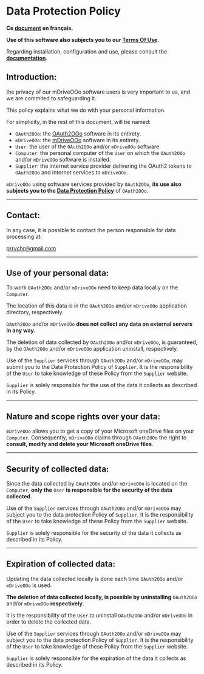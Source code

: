 # Data Protection Policy

**Ce [document][1] en français.**

**Use of this software also subjects you to our [Terms Of Use][2].**

Regarding installation, configuration and use, please consult the **[documentation][3]**.

## Introduction:

the privacy of our mDriveOOo software users is very important to us, and we are commited to safeguarding it.

This policy explains what we do with your personal information.

For simplicity, in the rest of this document, will be named:
- `OAuth2OOo`: the [OAuth2OOo][4] software in its entirety.
- `mDriveOOo`: the [mDriveOOo][5] software in its entirety.
- `User`: the user of the `OAuth2OOo` and/or `mDriveOOo` software.
- `Computer`: the personal computer of the `User` on which the `OAuth2OOo` and/or `mDriveOOo` software is installed.
- `Supplier`: the internet service provider delivering the OAuth2 tokens to `OAuth2OOo` and internet services to `mDriveOOo`.

`mDriveOOo` using software services provided by `OAuth2OOo`, **its use also subjects you to the [Data Protection Policy][6]** of `OAuth2OOo`.

___
## Contact:

In any case, it is possible to contact the person responsible for data processing at:

prrvchr@gmail.com

___
## Use of your personal data:

To work `OAuth2OOo` and/or `mDriveOOo` need to keep data locally on the `Computer`.

The location of this data is in the `OAuth2OOo` and/or `mDriveOOo` application directory, respectively.

`OAuth2OOo` and/or `mDriveOOo` **does not collect any data on external servers in any way.**

The deletion of data collected by `OAuth2OOo` and/or `mDriveOOo`, is guaranteed, by the `OAuth2OOo` and/or `mDriveOOo` application uninstall, respectively.

Use of the `Supplier` services through `OAuth2OOo` and/or `mDriveOOo`, may submit you to the Data Protection Policy of `Supplier`. It is the responsibility of the `User` to take knowledge of these Policy from the `Supplier` website.

`Supplier` is solely responsible for the use of the data it collects as described in its Policy.

___
## Nature and scope rights over your data:

`mDriveOOo` allows you to get a copy of your Microsoft oneDrive files on your `Computer`. Consequently, `mDriveOOo` claims through `OAuth2OOo` the right to **consult, modify and delete your Microsoft oneDrive files**.

___
## Security of collected data:

Since the data collected by `OAuth2OOo` and/or `mDriveOOo` is located on the `Computer`, **only the** `User` **is responsible for the security of the data collected**.

Use of the `Supplier` services through `OAuth2OOo` and/or `mDriveOOo` may subject you to the data protection Policy of `Supplier`. It is the responsibility of the `User` to take knowledge of these Policy from the `Supplier` website.

`Supplier` is solely responsible for the security of the data it collects as described in its Policy.

___
## Expiration of collected data:

Updating the data collected locally is done each time `OAuth2OOo` and/or `mDriveOOo` is used.

**The deletion of data collected locally, is possible by uninstalling** `OAuth2OOo` and/or `mDriveOOo` **respectively**.

It is the responsibility of the `User` to uninstall `OAuth2OOo` and/or `mDriveOOo` in order to delete the collected data.

Use of the `Supplier` services through `OAuth2OOo` and/or `mDriveOOo` may subject you to the data protection Policy of `Supplier`. It is the responsibility of the `User` to take knowledge of these Policy from the `Supplier` website.

`Supplier` is solely responsible for the expiration of the data it collects as described in its Policy.

[1]: <https://prrvchr.github.io/mDriveOOo/source/mDriveOOo/registration/PrivacyPolicy_fr>
[2]: <https://prrvchr.github.io/mDriveOOo/source/mDriveOOo/registration/TermsOfUse_en>
[3]: <https://prrvchr.github.io/mDriveOOo>
[4]: <https://github.com/prrvchr/OAuth2OOo/raw/master/OAuth2OOo.oxt>
[5]: <https://github.com/prrvchr/mDriveOOo/raw/master/mDriveOOo.oxt>
[6]: <https://prrvchr.github.io/OAuth2OOo/source/OAuth2OOo/registration/PrivacyPolicy_fr>
